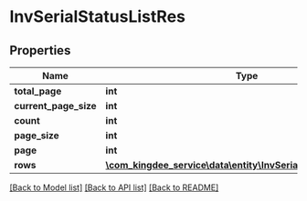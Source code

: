 # InvSerialStatusListRes

## Properties
Name | Type | Description | Notes
------------ | ------------- | ------------- | -------------
**total_page** | **int** |  | [optional] 
**current_page_size** | **int** |  | [optional] 
**count** | **int** |  | [optional] 
**page_size** | **int** |  | [optional] 
**page** | **int** |  | [optional] 
**rows** | [**\com_kingdee_service\data\entity\InvSerialStatusListResRow[]**](InvSerialStatusListResRow.md) |  | [optional] 

[[Back to Model list]](../README.md#documentation-for-models) [[Back to API list]](../README.md#documentation-for-api-endpoints) [[Back to README]](../README.md)


